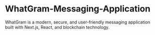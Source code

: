 # WhatGram-Messaging-Application
WhatGram is a modern, secure, and user-friendly messaging application built with Next.js, React, and blockchain technology. 
